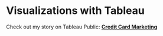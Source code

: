 # Visualizations with Tableau

Check out my story on Tableau Public: [**Credit Card Marketing**](link)